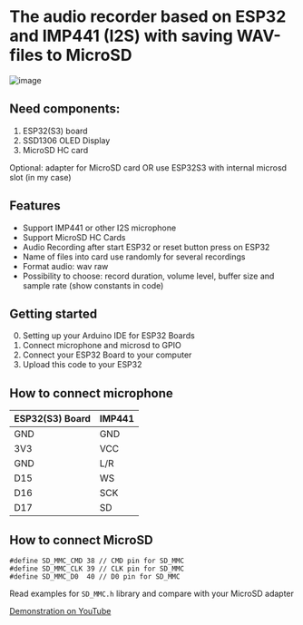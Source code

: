 # The audio recorder based on ESP32 and IMP441 (I2S) with saving WAV-files to MicroSD

![image](https://github.com/user-attachments/assets/2c3cde85-9fc2-4634-b6c5-806b858d65eb)

## Need components:
1) ESP32(S3) board
2) SSD1306 OLED Display
3) MicroSD HC card

Optional: adapter for MicroSD card OR use ESP32S3 with internal microsd slot (in my case)

## Features
- Support IMP441 or other I2S microphone
- Support MicroSD HC Cards
- Audio Recording after start ESP32 or reset button press on ESP32
- Name of files into card use randomly for several recordings
- Format audio: wav raw
- Possibility to choose: record duration, volume level, buffer size and sample rate (show constants in code)

## Getting started

0) Setting up your Arduino IDE for ESP32 Boards
1) Connect microphone and microsd to GPIO
2) Connect your ESP32 Board to your computer
3) Upload this code to your ESP32

## How to connect microphone

| ESP32(S3) Board | IMP441 |
| ----------- | ----------- |
| GND   | GND   |
| 3V3 | VCC   |
| GND | L/R |
| D15    | WS   |
| D16    | SCK  |
| D17    | SD   |

## How to connect MicroSD
```
#define SD_MMC_CMD 38 // CMD pin for SD_MMC
#define SD_MMC_CLK 39 // CLK pin for SD_MMC
#define SD_MMC_D0  40 // D0 pin for SD_MMC
```
Read examples for `SD_MMC.h` library and compare with your MicroSD adapter

[Demonstration on YouTube](https://youtu.be/J6_7y23uscI?si=-QVYGFy7MUHNssFf)
